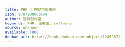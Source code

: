 ```yaml
---
title: PHP 4 网站构架精粹
isbn: 9787900066084
author: 冠群创作室
keywords: PHP, 图书馆, software
source: unknown
available: TRUE
douban_url: https://book.douban.com/subject/1245987/
---
```

